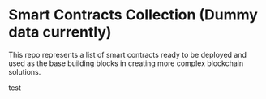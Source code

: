# Smart Contracts Collection (Dummy data currently)

This repo represents a list of smart contracts ready to be deployed and used as the base building blocks in
creating more complex blockchain solutions.

test
